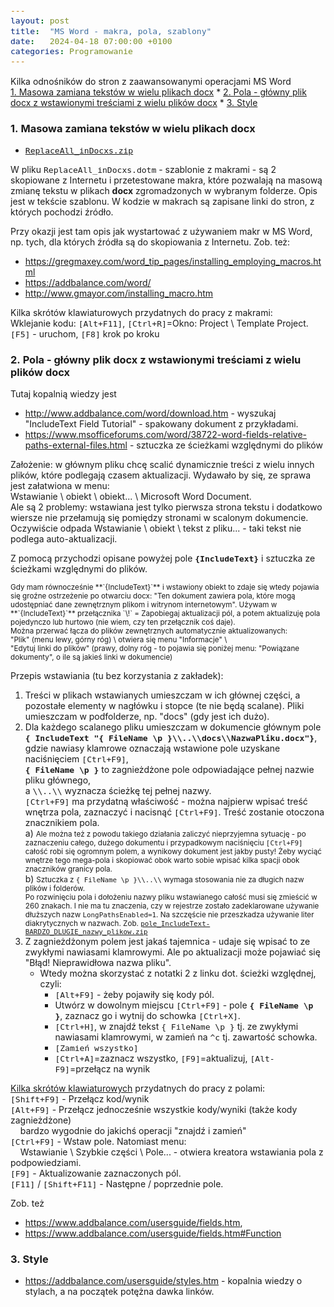 ```yaml
---
layout: post
title:  "MS Word - makra, pola, szablony"
date:   2024-04-18 07:00:00 +0100
categories: Programowanie
---
```


Kilka odnośników do stron z zaawansowanymi operacjami MS Word  
[1.&nbsp;Masowa zamiana tekstów w wielu plikach docx]({{site.url}}{{site.baseurl}}{{page.url}}#1masowa-zamiana-tekstów-w-wielu-plikach-docx) * 
[2.&nbsp;Pola - główny plik docx z wstawionymi treściami z wielu plików docx]({{site.url}}{{site.baseurl}}{{page.url}}#2pola---główny-plik-docx-z-wstawionymi-treściami-z-wielu-plików-docx) * 
[3.&nbsp;Style]({{site.url}}{{site.baseurl}}{{page.url}}#3style) 


<style>.date{font-size: smaller;color:#828282;}</style>

### 1. Masowa zamiana tekstów w wielu plikach docx

* [`ReplaceAll_inDocxs.zip`]({{site.baseurl}}/assets/files/ReplaceAll_inDocxs.zip)

W pliku `ReplaceAll_inDocxs.dotm` - szablonie z makrami - są 2 skopiowane z Internetu i przetestowane makra, 
które pozwalają na masową zmianę tekstu w plikach **docx** zgromadzonych w wybranym folderze. Opis jest w tekście szablonu. 
W kodzie w makrach są zapisane linki do stron, z których pochodzi źródło.

Przy okazji jest tam opis jak wystartować z używaniem makr w MS Word, np. tych, dla których źródła są do skopiowania z Internetu.
Zob. też: 
* <https://gregmaxey.com/word_tip_pages/installing_employing_macros.html>
* <https://addbalance.com/word/>
* <http://www.gmayor.com/installing_macro.htm>

Kilka skrótów klawiaturowych przydatnych do pracy z makrami:  
Wklejanie kodu: `[Alt+F11]`, `[Ctrl+R]`=Okno: Project \ Template Project.  
`[F5]` - uruchom, `[F8]` krok po kroku

### 2. Pola - główny plik docx z wstawionymi treściami z wielu plików docx

Tutaj kopalnią wiedzy jest 

* <http://www.addbalance.com/word/download.htm> - wyszukaj "IncludeText Field Tutorial" - spakowany dokument z przykładami.
* <https://www.msofficeforums.com/word/38722-word-fields-relative-paths-external-files.html> - sztuczka ze ścieżkami względnymi do plików

Założenie: w głównym pliku chcę scalić dynamicznie treści z wielu innych plików, które podlegają czasem aktualizacji. Wydawało by się, ze sprawa jest załatwiona w menu:  
Wstawianie \ obiekt \ obiekt... \ Microsoft Word Document.  
Ale są 2 problemy: wstawiana jest tylko pierwsza strona tekstu i dodatkowo wiersze nie przełamują się pomiędzy stronami w scalonym dokumencie. Oczywiście odpada Wstawianie \ obiekt \ tekst z pliku... - taki tekst nie podlega auto-aktualizacji. 

Z pomocą przychodzi opisane powyżej pole **`{IncludeText}`** i sztuczka ze ścieżkami względnymi do plików.

<small>
Gdy mam równocześnie **`{IncludeText}`** i wstawiony obiekt to zdaje się wtedy pojawia się groźne ostrzeżenie po otwarciu docx: "Ten dokument zawiera pola, które mogą udostępniać dane zewnętrznym plikom i
witrynom internetowym". Używam w **`{IncludeText}`** przełącznika `\!` = Zapobiegaj aktualizacji pól, a potem aktualizuję pola pojedynczo lub hurtowo (nie wiem, czy ten przełącznik coś daje). <br>
Można przerwać łącza do plików zewnętrznych automatycznie aktualizowanych: <br>
"Plik" (menu lewy, górny róg) \ otwiera się menu "Informacje" \ <br>
"Edytuj linki do plików" (prawy, dolny róg - to pojawia się poniżej menu: "Powiązane dokumenty", o ile są jakieś linki w dokumencie)
</small>

Przepis wstawiania (tu bez korzystania z zakładek):

1. Treści w plikach wstawianych umieszczam w ich głównej części, a pozostałe elementy w nagłówku i stopce (te nie będą scalane). Pliki umieszczam w podfolderze, np. "docs" (gdy jest ich dużo).
2. Dla każdego scalanego pliku umieszczam w dokumencie głównym pole  
   **`{ IncludeText "{ FileName \p }\\..\\docs\\NazwaPliku.docx"}`**,  
   gdzie nawiasy klamrowe oznaczają wstawione pole uzyskane naciśnięciem `[Ctrl+F9]`,  
   **`{ FileName \p }`** to zagnieżdżone pole odpowiadające pełnej nazwie pliku głównego,  
   a `\\..\\` wyznacza ścieżkę tej pełnej nazwy.  
   `[Ctrl+F9]` ma przydatną właściwość - można najpierw wpisać treść wnętrza pola, zaznaczyć i nacisnąć `[Ctrl+F9]`. Treść zostanie otoczona znacznikiem pola.  
   a) <small> Ale można też z powodu takiego działania zaliczyć nieprzyjemna sytuację - po zaznaczeniu całego, dużego dokumentu i przypadkowym naciśnięciu `[Ctrl+F9]` całość robi się ogromnym polem, a wynikowy dokument jest jakby pusty! Żeby wyciąć wnętrze tego mega-pola i skopiować obok warto sobie wpisać kilka spacji obok znaczników granicy pola.
   </small>  
   b) <small id=limit260> Sztuczka z `{ FileName \p }\\..\\` wymaga stosowania nie za długich nazw plików i folderów.  
   Po rozwinięciu pola i dołożeniu nazwy pliku wstawianego całość musi się zmieścić w 260 znakach. 
   I nie ma tu znaczenia, czy w rejestrze zostało zadeklarowane używanie dłuższych nazw `LongPathsEnabled=1`. 
   Na szczęście nie przeszkadza używanie liter diakrytycznych w nazwach. 
   Zob. [`pole_IncludeText-BARDZO_DLUGIE_nazwy_plikow.zip`]({{site.baseurl}}/assets/files/pole_IncludeText-BARDZO_DLUGIE_nazwy_plikow.zip)
   </small>
3. Z zagnieżdżonym polem jest jakaś tajemnica - udaje się wpisać to ze zwykłymi nawiasami klamrowymi. Ale po aktualizacji może pojawiać się "Błąd! Nieprawidłowa nazwa pliku". 
    * Wtedy można skorzystać z notatki 2 z linku dot. ścieżki względnej, czyli: 
        * `[Alt+F9]` - żeby pojawiły się kody pól.
        * Utwórz w dowolnym miejscu `[Ctrl+F9]` - pole **`{ FileName \p }`**, zaznacz go i wytnij do schowka `[Ctrl+X]`.
        * `[Ctrl+H]`, w znajdź tekst `{ FileName \p }` tj. ze zwykłymi nawiasami klamrowymi, w zamień na `^c` tj. zawartość schowka.
        * `[Zamień wszystko]`
        * `[Ctrl+A]`=zaznacz wszystko, `[F9]`=aktualizuj, `[Alt-F9]`=przełącz na wynik


[Kilka skrótów klawiaturowych](https://support.microsoft.com/pl-pl/office/skr%C3%B3ty-klawiaturowe-w-programie-word-95ef89dd-7142-4b50-afb2-f762f663ceb2#bkmk_fieldswin) 
przydatnych do pracy z polami:  
`[Shift+F9]` - Przełącz kod/wynik  
`[Alt+F9]` - Przełącz jednocześnie wszystkie kody/wyniki (także kody zagnieżdżone)  
     bardzo wygodnie do jakichś operacji "znajdź i zamień"  
`[Ctrl+F9]` - Wstaw pole. Natomiast menu:  
    Wstawianie \ Szybkie części \ Pole... - otwiera kreatora wstawiania pola z podpowiedziami.  
`[F9]` - Aktualizowanie zaznaczonych pól.  
`[F11]` / `[Shift+F11]` - Następne / poprzednie pole.


Zob. też 
* <https://www.addbalance.com/usersguide/fields.htm>,
* <https://www.addbalance.com/usersguide/fields.htm#Function>

### 3. Style

* <https://addbalance.com/usersguide/styles.htm> - kopalnia wiedzy o stylach, a na początek potężna dawka linków.


<style> code {font-size: 0.93em;}  div.zmniejsz code {font-size: 0.88em;}  </style>
